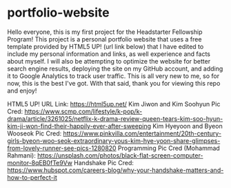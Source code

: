 # portfolio-website

Hello everyone, this is my first project for the Headstarter Fellowship Program! This project is a personal portfolio website that uses a free template provided by HTML5 UP! (url link below) that I have edited to include my personal information and links, as well experience and facts about myself. I will also be attempting to optimize the website for better search engine results, deploying the site on my GitHub account, and adding it to Google Analytics to track user traffic. This is all very new to me, so for now, this is the best I've got. With that said, thank you for viewing this repo and enjoy!

HTML5 UP! URL Link: https://html5up.net/
Kim Jiwon and Kim Soohyun Pic Cred: https://www.scmp.com/lifestyle/k-pop/k-drama/article/3261025/netflix-k-drama-review-queen-tears-kim-soo-hyun-kim-ji-won-find-their-happily-ever-after-sweeping
Kim Hyeyoon and Byeon Wooseok Pic Cred: https://www.pinkvilla.com/entertainment/20th-century-girls-byeon-woo-seok-extraordinary-yous-kim-hye-yoon-share-glimpses-from-lovely-runner-see-pics-1280820
Programming Pic Cred (Mohammad Rahmani): https://unsplash.com/photos/black-flat-screen-computer-monitor-8qEB0fTe9Vw
Handshake Pic Cred: https://www.hubspot.com/careers-blog/why-your-handshake-matters-and-how-to-perfect-it